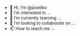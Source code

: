 - 👋 Hi, I’m @pixeliko
- 👀 I’m interested in ...
- 🌱 I’m currently learning ...
- 💞️ I’m looking to collaborate on ...
- 📫 How to reach me ...

<!---
pixeliko/pixeliko is a ✨ special ✨ repository because its `README.md` (this file) appears on your GitHub profile.
You can click the Preview link to take a look at your changes.
--->
